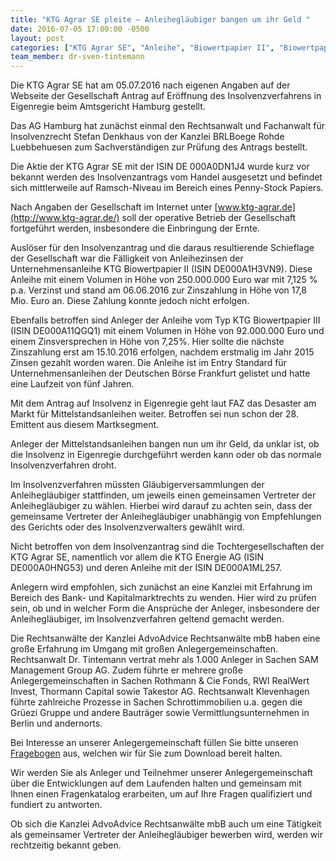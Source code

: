 ```yaml
---
title: "KTG Agrar SE pleite – Anleihegläubiger bangen um ihr Geld "
date: 2016-07-05 17:00:00 -0500
layout: post
categories: ["KTG Agrar SE", "Anleihe", "Biowertpapier II", "Biowertpapier III", "Insolvenz", "Aktie", "Amtsgericht Hamburg", "Insolvenzantrag", "Eigeninsolvenzantrag", "Insolvenz in Eigenregie", "Mittelstandsanleihe", "Anlegergemeinschaft", "www.ktg-agrar.de"]
team_member: dr-sven-tintemann
---
```


Die KTG Agrar SE hat am 05.07.2016 nach eigenen Angaben auf der Webseite der Gesellschaft Antrag auf Eröffnung des Insolvenzverfahrens in Eigenregie beim Amtsgericht Hamburg gestellt.

 

Das AG Hamburg hat zunächst einmal den Rechtsanwalt und Fachanwalt für Insolvenzrecht Stefan Denkhaus von der Kanzlei BRLBoege Rohde Luebbehuesen zum Sachverständigen zur Prüfung des Antrags bestellt.

 

Die Aktie der KTG Agrar SE mit der ISIN DE 000A0DN1J4 wurde kurz vor bekannt werden des Insolvenzantrags vom Handel ausgesetzt und befindet sich mittlerweile auf Ramsch-Niveau im Bereich eines Penny-Stock Papiers.

 

Nach Angaben der Gesellschaft im Internet unter [www.ktg-agrar.de](http://www.ktg-agrar.de/) soll der operative Betrieb der Gesellschaft fortgeführt werden, insbesondere die Einbringung der Ernte.

 

Auslöser für den Insolvenzantrag und die daraus resultierende Schieflage der Gesellschaft war die Fälligkeit von Anleihezinsen der Unternehmensanleihe KTG Biowertpapier II (ISIN DE000A1H3VN9). Diese Anleihe mit einem Volumen in Höhe von 250.000.000 Euro war mit 7,125 % p.a. Verzinst und stand am 06.06.2016 zur Zinszahlung in Höhe von 17,8 Mio. Euro an. Diese Zahlung konnte jedoch nicht erfolgen.

 

Ebenfalls betroffen sind Anleger der Anleihe vom Typ KTG Biowertpapier III (ISIN DE000A11QGQ1) mit einem Volumen in Höhe von 92.000.000 Euro und einem Zinsversprechen in Höhe von 7,25%. Hier sollte die nächste Zinszahlung erst am 15.10.2016 erfolgen, nachdem erstmalig im Jahr 2015 Zinsen gezahlt worden waren. Die Anleihe ist im Entry Standard für Unternehmensanleihen der Deutschen Börse Frankfurt gelistet und hatte eine Laufzeit von fünf Jahren.

 

Mit dem Antrag auf Insolvenz in Eigenregie geht laut FAZ das Desaster am Markt für Mittelstandsanleihen weiter. Betroffen sei nun schon der 28. Emittent aus diesem Martksegment.

 

Anleger der Mittelstandsanleihen bangen nun um ihr Geld, da unklar ist, ob die Insolvenz in Eigenregie durchgeführt werden kann oder ob das normale Insolvenzverfahren droht.

 

Im Insolvenzverfahren müssten Gläubigerversammlungen der Anleihegläubiger stattfinden, um jeweils einen gemeinsamen Vertreter der Anleihegläubiger zu wählen. Hierbei wird darauf zu achten sein, dass der gemeinsame Vertreter der Anleihegläubiger unabhängig von Empfehlungen des Gerichts oder des Insolvenzverwalters gewählt wird.

 

Nicht betroffen von dem Insolvenzantrag sind die Tochtergesellschaften der KTG Agrar SE, namentlich vor allem die KTG Energie AG (ISIN DE000A0HNG53) und deren Anleihe mit der ISIN DE000A1ML257.

 

Anlegern wird empfohlen, sich zunächst an eine Kanzlei mit Erfahrung im Bereich des Bank- und Kapitalmarktrechts zu wenden. Hier wird zu prüfen sein, ob und in welcher Form die Ansprüche der Anleger, insbesondere der Anleihegläubiger, im Insolvenzverfahren geltend gemacht werden.

 

Die Rechtsanwälte der Kanzlei AdvoAdvice Rechtsanwälte mbB haben eine große Erfahrung im Umgang mit großen Anlegergemeinschaften. Rechtsanwalt Dr. Tintemann vertrat mehr als 1.000 Anleger in Sachen SAM Management Group AG. Zudem führte er mehrere große Anlegergemeinschaften in Sachen Rothmann & Cie Fonds, RWI RealWert Invest, Thormann Capital sowie Takestor AG. Rechtsanwalt Klevenhagen führte zahlreiche Prozesse in Sachen Schrottimmobilien u.a. gegen die Grüezi Gruppe und andere Bauträger sowie Vermittlungsunternehmen in Berlin und andernorts.

 

Bei Interesse an unserer Anlegergemeinschaft füllen Sie bitte unseren [Fragebogen](/uploads/dokumente/Fragebogen_KTG_Agrar_SE.pdf "Fragebogen KTG Agrar SE") aus, welchen wir für Sie zum Download bereit halten.

 

Wir werden Sie als Anleger und Teilnehmer unserer Anlegergemeinschaft über die Entwicklungen auf dem Laufenden halten und gemeinsam mit Ihnen einen Fragenkatalog erarbeiten, um auf Ihre Fragen qualifiziert und fundiert zu antworten.

 

Ob sich die Kanzlei AdvoAdvice Rechtsanwälte mbB auch um eine Tätigkeit als gemeinsamer Vertreter der Anleihegläubiger bewerben wird, werden wir rechtzeitig bekannt geben.

 

